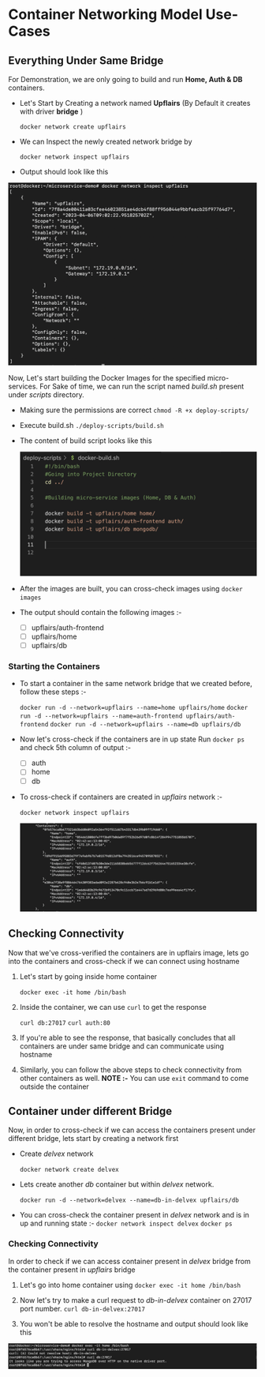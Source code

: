 # Container Networking Model Use-Cases

## Everything Under Same Bridge 
For Demonstration, we are only going to build and run  **Home, Auth & DB** containers.

 - Let's Start by Creating a network named **Upflairs** (By Default it
   creates with driver **bridge** )
   
       docker network create upflairs
 - We can Inspect the newly created network bridge by  
   
       docker network inspect upflairs

 

 - Output should look like this 
 <img src="https://github.com/delvex-community/microservice-demo/blob/bea8c4cdb114ae9ab9366cb995551333711547b3/demo/01-network.png"/>    

Now, Let's start building the Docker Images for the specified micro-services.
For Sake of time, we can run the script named *build.sh* present under *scripts* directory.

 - Making sure the permissions are correct 
  `chmod -R +x deploy-scripts/`
  
 - Execute build.sh
   `./deploy-scripts/build.sh`
   
 - The content of build script looks like this

    <img src="https://github.com/delvex-community/microservice-demo/blob/a4d3a4eebda56a4faee1eb54b385cd1d19f7d3ec/demo/02-script.png" />

 - After the images are built, you can cross-check images using  `docker
   images`
 - The output should contain the following images :- 
   - [ ] upflairs/auth-frontend
   - [ ] upflairs/home
   - [ ]  upflairs/db

### Starting the Containers

 - To start a container in the same network bridge that we created
   before, follow these steps :-
   
   `docker run -d --network=upflairs --name=home upflairs/home`
   `docker run -d --network=upflairs --name=auth-frontend upflairs/auth-frontend` 
   `docker run -d --network=upflairs --name=db upflairs/db`
   
 - Now let's cross-check if the containers are in up state
   Run `docker ps` and check 5th column of output :-
   
      - [ ] auth
      - [ ] home
      - [ ]  db

 - To cross-check if containers are created in *upflairs* network :-

	 `docker network inspect upflairs`
	 
	<img src="https://github.com/delvex-community/microservice-demo/blob/a4d3a4eebda56a4faee1eb54b385cd1d19f7d3ec/demo/03-inspect.png"/>


## Checking Connectivity

Now that we've cross-verified the containers are in upflairs image, lets go into the containers and cross-check if we can connect using hostname 

1. Let's start by going inside home container 

	`docker exec -it home /bin/bash`

2. Inside the container, we can use `curl` to get the response

	`curl db:27017`
	`curl auth:80`

3. If you're able to see the response, that basically concludes that all containers are under same bridge and can communicate using hostname

4. Similarly, you can follow the above steps to check connectivity from other containers as well.
**NOTE :-** You can use `exit` command to come outside the container

## Container under different Bridge

Now, in order to cross-check if we can access the containers present under different bridge, lets start by creating a network first

 - Create *delvex* network


	`docker network create delvex`

- Lets create another *db* container but within *delvex* network.

	`docker run -d --network=delvex --name=db-in-delvex upflairs/db`

- You can cross-check the container present in *delvex* network and is in up and running state :-
`docker network inspect delvex`
`docker ps`

### Checking Connectivity 

 In order to check if we can access container present in *delvex* bridge from the container present in *upflairs* bridge 

1. Let's go into home container using 
   `docker exec -it home /bin/bash`
   
2. Now let's try to make a curl request to *db-in-delvex* container on 27017 port number.
 `curl db-in-delvex:27017`

3. You won't be able to resolve the hostname and output should look like this 
 <img src="https://raw.githubusercontent.com/delvex-community/microservice-demo/0cdeeb8cc3c1751fa000e0947c85ca0e3a69680a/demo/04-connectivity.png"/>
